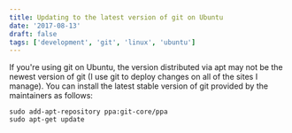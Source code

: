 ```yaml
---
title: Updating to the latest version of git on Ubuntu
date: '2017-08-13'
draft: false
tags: ['development', 'git', 'linux', 'ubuntu']
---
```


If you're using git on Ubuntu, the version distributed via apt may not be the newest version of git (I use git to deploy changes on all of the sites I manage).<!-- excerpt --> You can install the latest stable version of git provided by the maintainers as follows:

```
sudo add-apt-repository ppa:git-core/ppa
sudo apt-get update
```

